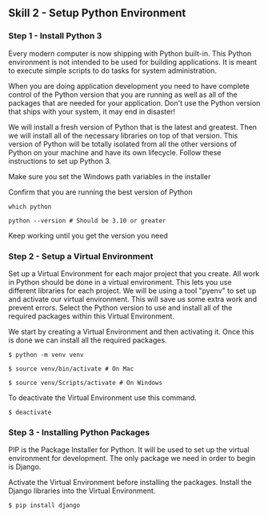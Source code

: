 ## Skill 2 - Setup Python Environment


### Step 1 - Install Python 3

Every modern computer is now shipping with Python built-in. This Python
environment is not intended to be used for building applications. It is
meant to execute simple scripts to do tasks for system administration.

When you are doing application development you need to have complete
control of the Python version that you are running as well as all of the
packages that are needed for your application. Don't use the Python
version that ships with your system, it may end in disaster!

We will install a fresh version of Python that is the latest and
greatest. Then we will install all of the necessary libraries on top of
that version. This version of Python will be totally isolated from all
the other versions of Python on your machine and have its own lifecycle.
Follow these instructions to set up Python 3.

Make sure you set the Windows path variables in the installer

Confirm that you are running the best version of Python

    which python

    python --version # Should be 3.10 or greater

Keep working until you get the version you need


### Step 2 - Setup a Virtual Environment

Set up a Virtual Environment for each major project that you create. All
work in Python should be done in a virtual environment. This lets you
use different libraries for each project. We will be using a tool
"pyenv" to set up and activate our virtual environment. This will save
us some extra work and prevent errors. Select the Python version to use
and install all of the required packages within this Virtual
Environment.

We start by creating a Virtual Environment and then activating it. Once
this is done we can install all the required packages.

    $ python -m venv venv

    $ source venv/bin/activate # On Mac

    $ source venv/Scripts/activate # On Windows

To deactivate the Virtual Environment use this command.

    $ deactivate


### Step 3 - Installing Python Packages

PIP is the Package Installer for Python. It will be used to set up the
virtual environment for development. The only package we need in order
to begin is Django.

Activate the Virtual Environment before installing the packages. Install
the Django libraries into the Virtual Environment.

    $ pip install django

